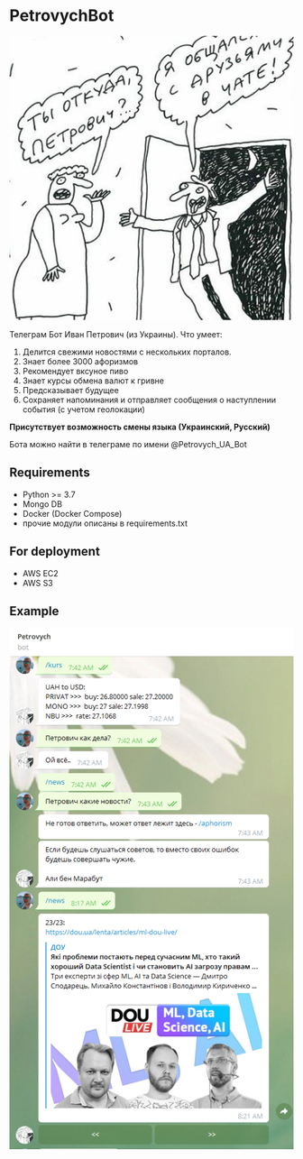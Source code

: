 ﻿# PetrovychBot

![alt text](https://github.com/AntonAks/PetrovychBot/blob/main/icon.jpg?raw=true)

Телеграм Бот Иван Петрович (из Украины).
Что умеет:
1. Делится свежими новостями с нескольких порталов.
2. Знает более 3000 афоризмов
3. Рекомендует вксуное пиво
4. Знает курсы обмена валют к гривне
5. Предсказывает будущее
6. Сохраняет напоминания и отправляет сообщения о наступлении события (с учетом геолокации)

**Присутствует возможность смены языка (Украинский, Русский)**

Бота можно найти в телеграме по имени @Petrovych_UA_Bot

## Requirements
- Python >= 3.7
- Mongo DB
- Docker (Docker Compose)
- прочие модули описаны в requirements.txt

## For deployment
- AWS EC2
- AWS S3

## Example
![alt text](https://github.com/AntonAks/PetrovychBot/blob/main/bot_pic.jpg?raw=true)
